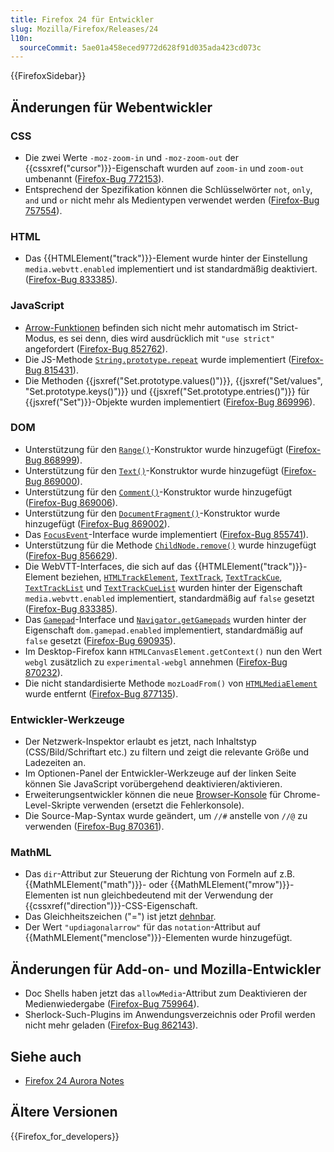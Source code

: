 ```yaml
---
title: Firefox 24 für Entwickler
slug: Mozilla/Firefox/Releases/24
l10n:
  sourceCommit: 5ae01a458eced9772d628f91d035ada423cd073c
---
```


{{FirefoxSidebar}}

## Änderungen für Webentwickler

### CSS

- Die zwei Werte `-moz-zoom-in` und `-moz-zoom-out` der {{cssxref("cursor")}}-Eigenschaft wurden auf `zoom-in` und `zoom-out` umbenannt ([Firefox-Bug 772153](https://bugzil.la/772153)).
- Entsprechend der Spezifikation können die Schlüsselwörter `not`, `only`, `and` und `or` nicht mehr als Medientypen verwendet werden ([Firefox-Bug 757554](https://bugzil.la/757554)).

### HTML

- Das {{HTMLElement("track")}}-Element wurde hinter der Einstellung `media.webvtt.enabled` implementiert und ist standardmäßig deaktiviert. ([Firefox-Bug 833385](https://bugzil.la/833385)).

### JavaScript

- [Arrow-Funktionen](/de/docs/Web/JavaScript/Reference/Functions/Arrow_functions) befinden sich nicht mehr automatisch im Strict-Modus, es sei denn, dies wird ausdrücklich mit `"use strict"` angefordert ([Firefox-Bug 852762](https://bugzil.la/852762)).
- Die JS-Methode [`String.prototype.repeat`](/de/docs/Web/JavaScript/Reference/Global_Objects/String/repeat) wurde implementiert ([Firefox-Bug 815431](https://bugzil.la/815431)).
- Die Methoden {{jsxref("Set.prototype.values()")}}, {{jsxref("Set/values", "Set.prototype.keys()")}} und {{jsxref("Set.prototype.entries()")}} für {{jsxref("Set")}}-Objekte wurden implementiert ([Firefox-Bug 869996](https://bugzil.la/869996)).

### DOM

- Unterstützung für den [`Range()`](/de/docs/Web/API/Range/Range)-Konstruktor wurde hinzugefügt ([Firefox-Bug 868999](https://bugzil.la/868999)).
- Unterstützung für den [`Text()`](/de/docs/Web/API/Text/Text)-Konstruktor wurde hinzugefügt ([Firefox-Bug 869000](https://bugzil.la/869000)).
- Unterstützung für den [`Comment()`](/de/docs/Web/API/Comment/Comment)-Konstruktor wurde hinzugefügt ([Firefox-Bug 869006](https://bugzil.la/869006)).
- Unterstützung für den [`DocumentFragment()`](/de/docs/Web/API/DocumentFragment/DocumentFragment)-Konstruktor wurde hinzugefügt ([Firefox-Bug 869002](https://bugzil.la/869002)).
- Das [`FocusEvent`](/de/docs/Web/API/FocusEvent)-Interface wurde implementiert ([Firefox-Bug 855741](https://bugzil.la/855741)).
- Unterstützung für die Methode [`ChildNode.remove()`](/de/docs/Web/API/Element/remove) wurde hinzugefügt ([Firefox-Bug 856629](https://bugzil.la/856629)).
- Die WebVTT-Interfaces, die sich auf das {{HTMLElement("track")}}-Element beziehen, [`HTMLTrackElement`](/de/docs/Web/API/HTMLTrackElement), [`TextTrack`](/de/docs/Web/API/TextTrack), [`TextTrackCue`](/de/docs/Web/API/TextTrackCue), [`TextTrackList`](/de/docs/Web/API/TextTrackList) und [`TextTrackCueList`](/de/docs/Web/API/TextTrackCueList) wurden hinter der Eigenschaft `media.webvtt.enabled` implementiert, standardmäßig auf `false` gesetzt ([Firefox-Bug 833385](https://bugzil.la/833385)).
- Das [`Gamepad`](/de/docs/Web/API/Gamepad)-Interface und [`Navigator.getGamepads`](/de/docs/Web/API/Navigator/getGamepads) wurden hinter der Eigenschaft `dom.gamepad.enabled` implementiert, standardmäßig auf `false` gesetzt ([Firefox-Bug 690935](https://bugzil.la/690935)).
- Im Desktop-Firefox kann `HTMLCanvasElement.getContext()` nun den Wert `webgl` zusätzlich zu `experimental-webgl` annehmen ([Firefox-Bug 870232](https://bugzil.la/870232)).
- Die nicht standardisierte Methode `mozLoadFrom()` von [`HTMLMediaElement`](/de/docs/Web/API/HTMLMediaElement) wurde entfernt ([Firefox-Bug 877135](https://bugzil.la/877135)).

### Entwickler-Werkzeuge

- Der Netzwerk-Inspektor erlaubt es jetzt, nach Inhaltstyp (CSS/Bild/Schriftart etc.) zu filtern und zeigt die relevante Größe und Ladezeiten an.
- Im Optionen-Panel der Entwickler-Werkzeuge auf der linken Seite können Sie JavaScript vorübergehend deaktivieren/aktivieren.
- Erweiterungsentwickler können die neue [Browser-Konsole](https://mihai.sucan.ro/mihai/blog/the-browser-console-is-replacing-the-error-console/) für Chrome-Level-Skripte verwenden (ersetzt die Fehlerkonsole).
- Die Source-Map-Syntax wurde geändert, um `//#` anstelle von `//@` zu verwenden ([Firefox-Bug 870361](https://bugzil.la/870361)).

### MathML

- Das `dir`-Attribut zur Steuerung der Richtung von Formeln auf z.B. {{MathMLElement("math")}}- oder {{MathMLElement("mrow")}}-Elementen ist nun gleichbedeutend mit der Verwendung der {{cssxref("direction")}}-CSS-Eigenschaft.
- Das Gleichheitszeichen ("=") ist jetzt [dehnbar](/de/docs/Web/MathML/Reference/Element/mo#stretchy).
- Der Wert `"updiagonalarrow"` für das `notation`-Attribut auf {{MathMLElement("menclose")}}-Elementen wurde hinzugefügt.

## Änderungen für Add-on- und Mozilla-Entwickler

- Doc Shells haben jetzt das `allowMedia`-Attribut zum Deaktivieren der Medienwiedergabe ([Firefox-Bug 759964](https://bugzil.la/759964)).
- Sherlock-Such-Plugins im Anwendungsverzeichnis oder Profil werden nicht mehr geladen ([Firefox-Bug 862143](https://bugzil.la/862143)).

## Siehe auch

- [Firefox 24 Aurora Notes](https://website-archive.mozilla.org/www.mozilla.org/firefox_releasenotes/en-us/firefox/24.0a2/auroranotes/)

## Ältere Versionen

{{Firefox_for_developers}}
